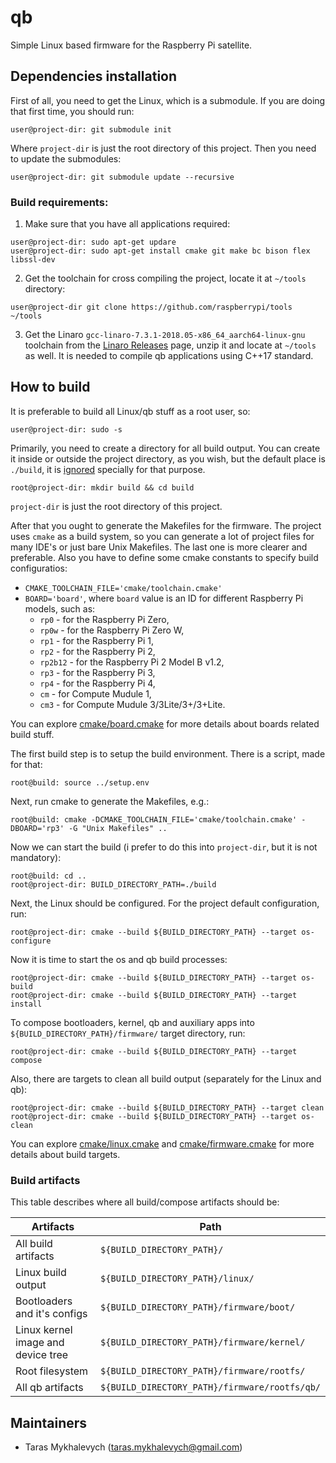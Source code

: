 # qb
Simple Linux based firmware for the Raspberry Pi satellite.

## Dependencies installation
First of all, you need to get the Linux, which is a submodule. If you are doing that first time, you should run:
```
user@project-dir: git submodule init
```
Where `project-dir` is just the root directory of this project.
Then you need to update the submodules:
```
user@project-dir: git submodule update --recursive
```

### Build requirements:
1) Make sure that you have all applications required:
```
user@project-dir: sudo apt-get updare
user@project-dir: sudo apt-get install cmake git make bc bison flex libssl-dev
```
2) Get the toolchain for cross compiling the project, locate it at `~/tools` directory:
```
user@project-dir git clone https://github.com/raspberrypi/tools ~/tools
```
3) Get the Linaro `gcc-linaro-7.3.1-2018.05-x86_64_aarch64-linux-gnu` toolchain from the [Linaro Releases](https://releases.linaro.org/components/toolchain/binaries/latest-7/aarch64-linux-gnu/) page, unzip it and locate at `~/tools` as well. It is needed to compile qb applications using C++17 standard.

## How to build
It is preferable to build all Linux/qb stuff as a root user, so:
```
user@project-dir: sudo -s
```

Primarily, you need to create a directory for all build output. You can create it inside or outside the project directory, as you wish, but the default place is `./build`, it is [ignored](.gitignore) specially for that purpose.

```
root@project-dir: mkdir build && cd build
```
`project-dir` is just the root directory of this project.

After that you ought to generate the Makefiles for the firmware. The project uses `cmake` as a build system, so you can generate a lot of project files for many IDE's or just bare Unix Makefiles. The last one is more clearer and preferable. Also you have to define some cmake constants to specify build configuratios:
* `CMAKE_TOOLCHAIN_FILE='cmake/toolchain.cmake'`
* `BOARD='board'`, where `board` value is an ID for different Raspberry Pi models, such as:
    * `rp0` - for the Raspberry Pi Zero,
    * `rp0w` - for the Raspberry Pi Zero W,
    * `rp1` - for the Raspberry Pi 1,
    * `rp2` - for the Raspberry Pi 2,
    * `rp2b12` - for the Raspberry Pi 2 Model B v1.2,
    * `rp3` - for the Raspberry Pi 3,
    * `rp4` - for the Raspberry Pi 4,
    * `cm` - for Compute Mudule 1,
    * `cm3` - for Compute Mudule 3/3Lite/3+/3+Lite.

You can explore [cmake/board.cmake](cmake/board.cmake) for more details about boards related build stuff. 

The first build step is to setup the build environment. There is a script, made for that:
```
root@build: source ../setup.env
```

Next, run cmake to generate the Makefiles, e.g.:
```
root@build: cmake -DCMAKE_TOOLCHAIN_FILE='cmake/toolchain.cmake' -DBOARD='rp3' -G "Unix Makefiles" ..
```

Now we can start the build (i prefer to do this into `project-dir`, but it is not mandatory):
```
root@build: cd ..
root@project-dir: BUILD_DIRECTORY_PATH=./build
```

Next, the Linux should be configured. For the project default configuration, run:
```
root@project-dir: cmake --build ${BUILD_DIRECTORY_PATH} --target os-configure
```

Now it is time to start the os and qb build processes:
```
root@project-dir: cmake --build ${BUILD_DIRECTORY_PATH} --target os-build
root@project-dir: cmake --build ${BUILD_DIRECTORY_PATH} --target install
```

To compose bootloaders, kernel, qb and auxiliary apps into `${BUILD_DIRECTORY_PATH}/firmware/` target directory, run:
```
root@project-dir: cmake --build ${BUILD_DIRECTORY_PATH} --target compose
```

Also, there are targets to clean all build output (separately for the Linux and qb):
```
root@project-dir: cmake --build ${BUILD_DIRECTORY_PATH} --target clean
root@project-dir: cmake --build ${BUILD_DIRECTORY_PATH} --target os-clean
```

You can explore [cmake/linux.cmake](cmake/linux.cmake) and [cmake/firmware.cmake](cmake/firmware.cmake) for more details about build targets.

### Build artifacts
This table describes where all build/compose artifacts should be:

| Artifacts | Path | 
| --- | --- | 
| All build artifacts | `${BUILD_DIRECTORY_PATH}/` | 
| Linux build output | `${BUILD_DIRECTORY_PATH}/linux/` | 
| Bootloaders and it's configs | `${BUILD_DIRECTORY_PATH}/firmware/boot/` | 
| Linux kernel image and device tree | `${BUILD_DIRECTORY_PATH}/firmware/kernel/` | 
| Root filesystem | `${BUILD_DIRECTORY_PATH}/firmware/rootfs/` | 
| All qb artifacts | `${BUILD_DIRECTORY_PATH}/firmware/rootfs/qb/` | 

## Maintainers
* Taras Mykhalevych (taras.mykhalevych@gmail.com)
